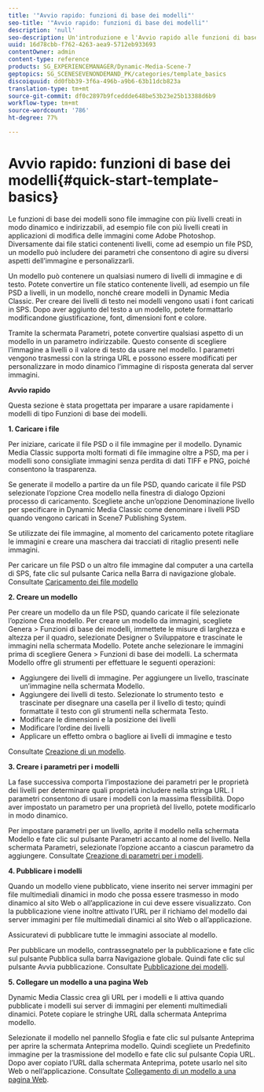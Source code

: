 ```yaml
---
title: '"Avvio rapido: funzioni di base dei modelli"'
seo-title: '"Avvio rapido: funzioni di base dei modelli"'
description: 'null'
seo-description: Un'introduzione e l'Avvio rapido alle funzioni di base dei modelli consentono di iniziare a usare le funzioni più rapidamente.
uuid: 16d78cbb-f762-4263-aea9-5712eb933693
contentOwner: admin
content-type: reference
products: SG_EXPERIENCEMANAGER/Dynamic-Media-Scene-7
geptopics: SG_SCENESEVENONDEMAND_PK/categories/template_basics
discoiquuid: dd0fbb39-3f6a-496b-a9b6-63b11dcb823a
translation-type: tm+mt
source-git-commit: df0c2897b9fceddde648be53b23e25b13388d6b9
workflow-type: tm+mt
source-wordcount: '786'
ht-degree: 77%

---
```



# Avvio rapido: funzioni di base dei modelli{#quick-start-template-basics}

Le funzioni di base dei modelli sono file immagine con più livelli creati in modo dinamico e indirizzabili, ad esempio file con più livelli creati in applicazioni di modifica delle immagini come Adobe Photoshop. Diversamente dai file statici contenenti livelli, come ad esempio un file PSD, un modello può includere dei parametri che consentono di agire su diversi aspetti dell’immagine e personalizzarli.

Un modello può contenere un qualsiasi numero di livelli di immagine e di testo. Potete convertire un file statico contenente livelli, ad esempio un file PSD a livelli, in un modello, nonché creare modelli in Dynamic Media Classic. Per creare dei livelli di testo nei modelli vengono usati i font caricati in SPS. Dopo aver aggiunto del testo a un modello, potete formattarlo modificandone giustificazione, font, dimensioni font e colore.

Tramite la schermata Parametri, potete convertire qualsiasi aspetto di un modello in un parametro indirizzabile. Questo consente di scegliere l’immagine a livelli o il valore di testo da usare nel modello. I parametri vengono trasmessi con la stringa URL e possono essere modificati per personalizzare in modo dinamico l’immagine di risposta generata dal server immagini.

**Avvio rapido**

Questa sezione è stata progettata per imparare a usare rapidamente i modelli di tipo Funzioni di base dei modelli.

**1. Caricare i file**

Per iniziare, caricate il file PSD o il file immagine per il modello. Dynamic Media Classic supporta molti formati di file immagine oltre a PSD, ma per i modelli sono consigliate immagini senza perdita di dati TIFF e PNG, poiché consentono la trasparenza.

Se generate il modello a partire da un file PSD, quando caricate il file PSD selezionate l’opzione Crea modello nella finestra di dialogo Opzioni processo di caricamento. Scegliete anche un’opzione Denominazione livello per specificare in Dynamic Media Classic come denominare i livelli PSD quando vengono caricati in Scene7 Publishing System.

Se utilizzate dei file immagine, al momento del caricamento potete ritagliare le immagini e creare una maschera dai tracciati di ritaglio presenti nelle immagini.

Per caricare un file PSD o un altro file immagine dal computer a una cartella di SPS, fate clic sul pulsante Carica nella Barra di navigazione globale. Consultate [Caricamento dei file modello](uploading-template-files.md#uploading_template_files)

**2. Creare un modello**

Per creare un modello da un file PSD, quando caricate il file selezionate l’opzione Crea modello. Per creare un modello da immagini, scegliete Genera > Funzioni di base dei modelli, immettete le misure di larghezza e altezza per il quadro, selezionate Designer o Sviluppatore e trascinate le immagini nella schermata Modello. Potete anche selezionare le immagini prima di scegliere Genera > Funzioni di base dei modelli. La schermata Modello offre gli strumenti per effettuare le seguenti operazioni:

* Aggiungere dei livelli di immagine. Per aggiungere un livello, trascinate un’immagine nella schermata Modello.
* Aggiungere dei livelli di testo. Selezionate lo strumento testo  e trascinate per disegnare una casella per il livello di testo; quindi formattate il testo con gli strumenti nella schermata Testo.
* Modificare le dimensioni e la posizione dei livelli
* Modificare l’ordine dei livelli
* Applicare un effetto ombra o bagliore ai livelli di immagine e testo

Consultate [Creazione di un modello](creating-template.md#creating_a_template).

**3. Creare i parametri per i modelli**

La fase successiva comporta l’impostazione dei parametri per le proprietà dei livelli per determinare quali proprietà includere nella stringa URL. I parametri consentono di usare i modelli con la massima flessibilità. Dopo aver impostato un parametro per una proprietà del livello, potete modificarlo in modo dinamico.

Per impostare parametri per un livello, aprite il modello nella schermata Modello e fate clic sul pulsante Parametri accanto al nome del livello. Nella schermata Parametri, selezionate l’opzione accanto a ciascun parametro da aggiungere. Consultate [Creazione di parametri per i modelli](creating-template-parameters.md#creating_template_parameters).

**4. Pubblicare i modelli**

Quando un modello viene pubblicato, viene inserito nei server immagini per file multimediali dinamici in modo che possa essere trasmesso in modo dinamico al sito Web o all’applicazione in cui deve essere visualizzato. Con la pubblicazione viene inoltre attivato l’URL per il richiamo del modello dai server immagini per file multimediali dinamici al sito Web o all’applicazione.

Assicuratevi di pubblicare tutte le immagini associate al modello.

Per pubblicare un modello, contrassegnatelo per la pubblicazione e fate clic sul pulsante Pubblica sulla barra Navigazione globale. Quindi fate clic sul pulsante Avvia pubblicazione. Consultate [Pubblicazione dei modelli](publishing-templates.md#publishing_templates).

**5. Collegare un modello a una pagina Web**

Dynamic Media Classic crea gli URL per i modelli e li attiva quando pubblicate i modelli sui server di immagini per elementi multimediali dinamici. Potete copiare le stringhe URL dalla schermata Anteprima modello.

Selezionate il modello nel pannello Sfoglia e fate clic sul pulsante Anteprima per aprire la schermata Anteprima modello. Quindi scegliete un Predefinito immagine per la trasmissione del modello e fate clic sul pulsante Copia URL. Dopo aver copiato l’URL dalla schermata Anteprima, potete usarlo nel sito Web o nell’applicazione. Consultate [Collegamento di un modello a una pagina Web](linking-template-web-page.md#linking_a_template_to_a_web_page).
